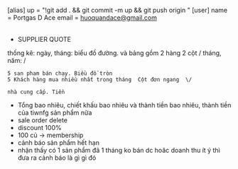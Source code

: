 ######


[alias]
	up = "!git add . && git commit -m up && git push origin "
[user]
	name = Portgas D Ace
	email = huoquandace@gmail.com


######

- SUPPLIER QUOTE

thống kê:
	ngày, tháng: biểu đồ đường. và bảng gồm 2 hàng 2 cột \/
	tháng, năm: \/

	5 san pham bán chạy. Biều đồ tròn
	5 Khách hàng mua nhiều nhất trong tháng  Cột đơn ngang  \/

	nhà cung cấp. Tiền


- Tổng bao nhiêu, chiết khấu bao nhiêu và thành tiền bao nhiêu, thành tiền của tiwnfg sản phẩm nữa
- sale order delete
- discount 100%
- 100 củ -> membership
- cảnh báo sản phẩm hết hạn
- nhận thấy có 1 sản phẩm đã 1 tháng ko bán dc hoăc doanh thu ít ý thì đưa ra cảnh báo là gì gì đó